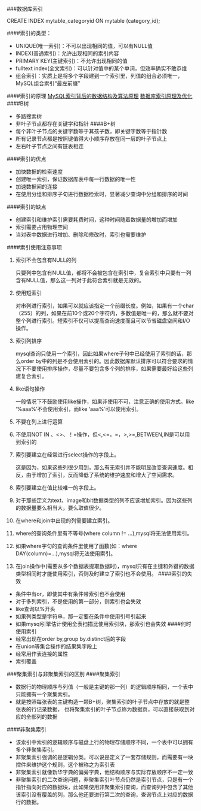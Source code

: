 ###数据库索引

CREATE INDEX mytable_categoryid ON mytable (category_id);

####索引的类型：

- UNIQUE(唯一索引)：不可以出现相同的值，可以有NULL值
- INDEX(普通索引)：允许出现相同的索引内容
- PRIMARY KEY(主键索引)：不允许出现相同的值
- fulltext index(全文索引)：可以针对值中的某个单词，但效率确实不敢恭维
- 组合索引：实质上是将多个字段建到一个索引里，列值的组合必须唯一，MySQL组合索引“最左前缀”

####索引的原理
[MySQL索引背后的数据结构及算法原理](https://www.cnblogs.com/sanwenyu/p/6129082.html)
[数据库索引原理及优化](https://blog.csdn.net/suifeng3051/article/details/52669644)
####B树
* 多路搜索树
* 非叶子节点都存在关键字和指针
####B+树
* 每个非叶子节点的关键字数等于其孩子数，即关键字数等于指针数
* 所有记录节点都是按照键值得大小顺序存放在同一层的叶子节点上
* 左右叶子节点之间有链表相连

####索引的优点
* 加快数据的检索速度
* 创建唯一索引，保证数据库表中每一行数据的唯一性
* 加速数据间的连接
* 在使用分组和排序子句进行数据检索时，显著减少查询中分组和排序的时间

####索引的缺点
* 创建索引和维护索引需要耗费时间，这种时间随着数据量的增加而增加
* 索引需要占用物理空间
* 当对表中数据进行增加、删除和修改时，索引也需要维护

####索引使用注意事项
1. 索引不会包含有NULL的列

     只要列中包含有NULL值，都将不会被包含在索引中，复合索引中只要有一列含有NULL值，那么这一列对于此符合索引就是无效的。

2. 使用短索引

     对串列进行索引，如果可以就应该指定一个前缀长度。例如，如果有一个char（255）的列，如果在前10个或20个字符内，多数值是唯一的，那么就不要对整个列进行索引。短索引不仅可以提高查询速度而且可以节省磁盘空间和I/O操作。

3. 索引列排序
    
    mysql查询只使用一个索引，因此如果where子句中已经使用了索引的话，那么order by中的列是不会使用索引的。因此数据库默认排序可以符合要求的情况下不要使用排序操作，尽量不要包含多个列的排序，如果需要最好给这些列建复合索引。

4. like语句操作

      一般情况下不鼓励使用like操作，如果非使用不可，注意正确的使用方式。like ‘%aaa%’不会使用索引，而like ‘aaa%’可以使用索引。

5. 不要在列上进行运算

6. 不使用NOT IN 、<>、！=操作，但<,<=，=，>,>=,BETWEEN,IN是可以用到索引的

7. 索引要建立在经常进行select操作的字段上。

   这是因为，如果这些列很少用到，那么有无索引并不能明显改变查询速度。相反，由于增加了索引，反而降低了系统的维护速度和增大了空间需求。

8. 索引要建立在值比较唯一的字段上。

9. 对于那些定义为text、image和bit数据类型的列不应该增加索引。因为这些列的数据量要么相当大，要么取值很少。

10. 在where和join中出现的列需要建立索引。

11. where的查询条件里有不等号(where column != …),mysql将无法使用索引。

12. 如果where字句的查询条件里使用了函数(如：where DAY(column)=…),mysql将无法使用索引。

13. 在join操作中(需要从多个数据表提取数据时)，mysql只有在主键和外键的数据类型相同时才能使用索引，否则及时建立了索引也不会使用。
####索引的失效
* 条件中有or，即使其中有条件带索引也不会使用
* 对于多列索引，不是使用的第一部分，则索引也会失效
* like查询以%开头
* 如果列类型是字符串，那一定要在条件中使用引号引起来
* 如果mysql引擎估计使用全表扫描比使用索引块，那索引也会失效
####何时使用索引
* 经常出现在order by,group by.distinct后的字段
* 在union等集合操作的结果集字段上
* 经常用作表连接的属性
* 索引覆盖


###聚集索引与非聚集索引的区别
####聚集索引
* 数据行的物理顺序与列值（一般是主键的那一列）的逻辑顺序相同，一个表中只能拥有一个聚集索引。
* 就是按照每张表的主键构造一颗B+树，聚集索引的叶子节点中存放的就是整张表的行记录数据，
也将聚集索引的叶子节点称为数据页，可以直接获取到对应的全部列的数据

####非聚集索引
* 该索引中索引的逻辑顺序与磁盘上行的物理存储顺序不同，一个表中可以拥有多个非聚集索引。
* 非聚集索引强调的是逻辑分类。可以说是定义了一套存储规则，而需要有一块控件来维护这个规则，这个被称之为索引表
* 非聚集索引就像新华字典的偏旁字典，他结构顺序与实际存放顺序不一定一致
* 非聚集索引的二次查询问题，非聚集索引叶节点仍然是索引节点，只是有一个指针指向对应的数据块，此如果使用非聚集索引查询，而查询列中包含了其他该索引没有覆盖的列，那么他还要进行第二次的查询，查询节点上对应的数据行的数据。